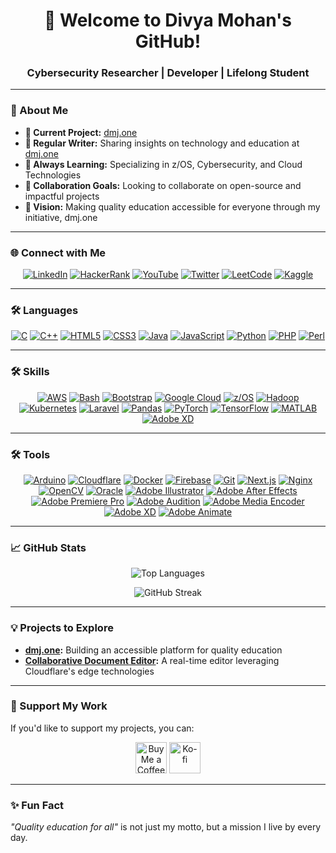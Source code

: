 <h1 align="center">👋 Welcome to Divya Mohan's GitHub!</h1>
<h3 align="center">Cybersecurity Researcher | Developer | Lifelong Student</h3>
<!-- <p align="center">
  <img src="https://komarev.com/ghpvc/?username=divyamohan1993&label=Profile%20Views&color=0e75b6&style=flat" alt="Profile Views" />
</p> -->

---

### 🌟 About Me
- **🔭 Current Project:** [dmj.one](https://github.com/dmjone/)  
- **📝 Regular Writer:** Sharing insights on technology and education at [dmj.one](https://dmj.one)  
- **🌱 Always Learning:** Specializing in z/OS, Cybersecurity, and Cloud Technologies  
- **👯 Collaboration Goals:** Looking to collaborate on open-source and impactful projects  
- **🚀 Vision:** Making quality education accessible for everyone through my initiative, dmj.one  
<!-- - **🎓 Education:** B.Tech in Computer Science (Cybersecurity) at Shoolini University  -->

---

### 🌐 Connect with Me
<p align="center">
  <a href="https://linkedin.com/in/divyamohan1993" target="_blank"><img src="https://img.shields.io/badge/LinkedIn-blue?style=for-the-badge&logo=linkedin" alt="LinkedIn" /></a>
  <a href="https://www.hackerrank.com/divyamohan1993" target="_blank"><img src="https://img.shields.io/badge/HackerRank-000000?style=for-the-badge&logo=hackerrank" alt="HackerRank" /></a>
  <a href="https://www.youtube.com/c/divyamohan1993" target="_blank"><img src="https://img.shields.io/badge/YouTube-FF0000?style=for-the-badge&logo=youtube&logoColor=white" alt="YouTube" /></a>  
  <a href="https://twitter.com/divyamohan1993" target="_blank"><img src="https://img.shields.io/badge/Twitter-1DA1F2?style=for-the-badge&logo=x" alt="Twitter" /></a>
  <a href="https://leetcode.com/divyamohan1993" target="_blank"><img src="https://img.shields.io/badge/LeetCode-FFA116?style=for-the-badge&logo=leet" alt="LeetCode" /></a>
  <a href="https://kaggle.com/divyamohan1993" target="_blank"><img src="https://img.shields.io/badge/Kaggle-20BEFF?style=for-the-badge&logo=kaggle" alt="Kaggle" /></a>
</p>

---

### 🛠️ Languages
<p align="center">
  <a href="https://www.cprogramming.com/" target="_blank"><img src="https://img.shields.io/badge/C-00599C?style=for-the-badge&logo=c&logoColor=white" alt="C" /></a>
  <a href="https://www.w3schools.com/cpp/" target="_blank"><img src="https://img.shields.io/badge/C++-00599C?style=for-the-badge&logo=cplusplus&logoColor=white" alt="C++" /></a>
  <a href="https://www.w3.org/html/" target="_blank"><img src="https://img.shields.io/badge/HTML5-E34F26?style=for-the-badge&logo=html5&logoColor=white" alt="HTML5" /></a>
  <a href="https://www.w3schools.com/css/" target="_blank"><img src="https://img.shields.io/badge/CSS3-1572B6?style=for-the-badge&logo=css3&logoColor=white" alt="CSS3" /></a>
  <a href="https://www.java.com" target="_blank"><img src="https://img.shields.io/badge/Java-007396?style=for-the-badge&logo=java&logoColor=white" alt="Java" /></a>
  <a href="https://developer.mozilla.org/en-US/docs/Web/JavaScript" target="_blank"><img src="https://img.shields.io/badge/JavaScript-F7DF1E?style=for-the-badge&logo=javascript&logoColor=black" alt="JavaScript" /></a>
  <a href="https://www.python.org" target="_blank"><img src="https://img.shields.io/badge/Python-3776AB?style=for-the-badge&logo=python&logoColor=white" alt="Python" /></a>
  <a href="https://www.php.net" target="_blank"><img src="https://img.shields.io/badge/PHP-777BB4?style=for-the-badge&logo=php&logoColor=white" alt="PHP" /></a>
  <a href="https://www.perl.org/" target="_blank"><img src="https://img.shields.io/badge/Perl-39457E?style=for-the-badge&logo=perl&logoColor=white" alt="Perl" /></a>
</p>

---

### 🛠️ Skills
<p align="center">
  <a href="https://aws.amazon.com" target="_blank"><img src="https://img.shields.io/badge/AWS-232F3E?style=for-the-badge&logo=amazon&logoColor=white" alt="AWS" /></a>
  <a href="https://www.gnu.org/software/bash/" target="_blank"><img src="https://img.shields.io/badge/Bash-4EAA25?style=for-the-badge&logo=gnubash&logoColor=white" alt="Bash" /></a>
  <a href="https://getbootstrap.com" target="_blank"><img src="https://img.shields.io/badge/Bootstrap-7952B3?style=for-the-badge&logo=bootstrap&logoColor=white" alt="Bootstrap" /></a>
  <a href="https://cloud.google.com" target="_blank"><img src="https://img.shields.io/badge/Google%20Cloud-4285F4?style=for-the-badge&logo=google-cloud&logoColor=white" alt="Google Cloud" /></a>
  <a href="https://www.ibm.com/products/zos" target="_blank"><img src="https://img.shields.io/badge/-z%2FOS-000000?style=for-the-badge&logo=ibm&logoColor=white" alt="z/OS" /></a>
  <a href="https://hadoop.apache.org/" target="_blank"><img src="https://img.shields.io/badge/Hadoop-66CCFF?style=for-the-badge&logo=apachehadoop&logoColor=white" alt="Hadoop" /></a>  
  <a href="https://kubernetes.io" target="_blank"><img src="https://img.shields.io/badge/Kubernetes-326CE5?style=for-the-badge&logo=kubernetes&logoColor=white" alt="Kubernetes" /></a>
  <a href="https://laravel.com/" target="_blank"><img src="https://img.shields.io/badge/Laravel-FF2D20?style=for-the-badge&logo=laravel&logoColor=white" alt="Laravel" /></a>
  <a href="https://pandas.pydata.org/" target="_blank"><img src="https://img.shields.io/badge/Pandas-150458?style=for-the-badge&logo=pandas&logoColor=white" alt="Pandas" /></a>
  <a href="https://pytorch.org/" target="_blank"><img src="https://img.shields.io/badge/PyTorch-EE4C2C?style=for-the-badge&logo=pytorch&logoColor=white" alt="PyTorch" /></a>
  <a href="https://www.tensorflow.org" target="_blank"><img src="https://img.shields.io/badge/TensorFlow-FF6F00?style=for-the-badge&logo=tensorflow&logoColor=white" alt="TensorFlow" /></a>
  <a href="https://www.mathworks.com/" target="_blank"><img src="https://img.shields.io/badge/MATLAB-0076A8?style=for-the-badge&logo=mathworks&logoColor=white" alt="MATLAB" /></a>
  <a href="https://www.adobe.com/products/xd.html" target="_blank"><img src="https://img.shields.io/badge/Adobe%20XD-FF61F6?style=for-the-badge&logo=adobexd&logoColor=white" alt="Adobe XD" /></a>  
</p>

---

### 🛠️ Tools
<p align="center">
  <a href="https://www.arduino.cc/" target="_blank"><img src="https://img.shields.io/badge/Arduino-00979D?style=for-the-badge&logo=arduino&logoColor=white" alt="Arduino" /></a>
  <a href="https://cloudflare.com/" target="_blank"><img src="https://img.shields.io/badge/Cloudflare-F38020?style=for-the-badge&logo=cloudflare&logoColor=white" alt="Cloudflare" /></a>
  <a href="https://www.docker.com/" target="_blank"><img src="https://img.shields.io/badge/Docker-2496ED?style=for-the-badge&logo=docker&logoColor=white" alt="Docker" /></a>
  <a href="https://firebase.google.com/" target="_blank"><img src="https://img.shields.io/badge/Firebase-FFCA28?style=for-the-badge&logo=firebase&logoColor=white" alt="Firebase" /></a>
  <a href="https://git-scm.com/" target="_blank"><img src="https://img.shields.io/badge/Git-F05032?style=for-the-badge&logo=git&logoColor=white" alt="Git" /></a>
  <a href="https://nextjs.org/" target="_blank"><img src="https://img.shields.io/badge/Next.js-000000?style=for-the-badge&logo=next.js&logoColor=white" alt="Next.js" /></a>
  <a href="https://www.nginx.com" target="_blank"><img src="https://img.shields.io/badge/Nginx-269539?style=for-the-badge&logo=nginx&logoColor=white" alt="Nginx" /></a>
  <a href="https://opencv.org/" target="_blank"><img src="https://img.shields.io/badge/OpenCV-5C3EE8?style=for-the-badge&logo=opencv&logoColor=white" alt="OpenCV" /></a>
  <a href="https://www.oracle.com/" target="_blank"><img src="https://img.shields.io/badge/Oracle-F80000?style=for-the-badge&logo=oracle&logoColor=white" alt="Oracle" /></a>
  <a href="https://www.adobe.com/in/products/illustrator.html" target="_blank"><img src="https://img.shields.io/badge/Adobe%20Illustrator-FF9A00?style=for-the-badge&logo=adobeillustrator&logoColor=white" alt="Adobe Illustrator" /></a>
  <a href="https://www.adobe.com/in/products/after-effects.html" target="_blank"><img src="https://img.shields.io/badge/Adobe%20After%20Effects-9999FF?style=for-the-badge&logo=adobeaftereffects&logoColor=white" alt="Adobe After Effects" /></a>
  <a href="https://www.adobe.com/in/products/premiere.html" target="_blank"><img src="https://img.shields.io/badge/Adobe%20Premiere%20Pro-9999FF?style=for-the-badge&logo=adobepremierepro&logoColor=white" alt="Adobe Premiere Pro" /></a>
  <a href="https://www.adobe.com/in/products/audition.html" target="_blank"><img src="https://img.shields.io/badge/Adobe%20Audition-00D4F7?style=for-the-badge&logo=adobeaudition&logoColor=white" alt="Adobe Audition" /></a>
  <a href="https://www.adobe.com/in/products/media-encoder.html" target="_blank"><img src="https://img.shields.io/badge/Adobe%20Media%20Encoder-9999FF?style=for-the-badge&logo=adobemediaencoder&logoColor=white" alt="Adobe Media Encoder" /></a>
  <a href="https://www.adobe.com/products/xd.html" target="_blank"><img src="https://img.shields.io/badge/Adobe%20XD-FF61F6?style=for-the-badge&logo=adobexd&logoColor=white" alt="Adobe XD" /></a>
  <a href="https://www.adobe.com/in/products/animate.html" target="_blank"><img src="https://img.shields.io/badge/Adobe%20Animate-FF9A00?style=for-the-badge&logo=adobeanimate&logoColor=white" alt="Adobe Animate" /></a>
</p>



---

### 📈 GitHub Stats
<p align="center">
  <img src="https://github-readme-stats.vercel.app/api/top-langs?username=divyamohan1993&show_icons=true&locale=en&layout=compact" alt="Top Languages" />
</p>
<p align="center">
  <img src="https://github-readme-streak-stats.herokuapp.com/?user=divyamohan1993" alt="GitHub Streak" />
</p>

---

### 💡 Projects to Explore
- **[dmj.one](https://github.com/dmjone/):** Building an accessible platform for quality education  
- **[Collaborative Document Editor](https://dmj.one/docs/new):** A real-time editor leveraging Cloudflare's edge technologies  
<!-- - **[Medicine Sharing Initiative](https://medicine.dmj.one):** Public welfare platform for medicine availability  -->

---

### 🤝 Support My Work
If you'd like to support my projects, you can:
<p align="center">
  <a href="https://www.buymeacoffee.com/divyamohan1993"><img src="https://cdn.buymeacoffee.com/buttons/v2/default-yellow.png" height="50" alt="Buy Me a Coffee" /></a>
  <a href="https://ko-fi.com/divyamohan1993"><img src="https://cdn.ko-fi.com/cdn/kofi3.png?v=3" height="50" alt="Ko-fi" /></a>
</p>

---

### ✨ Fun Fact
_"Quality education for all"_ is not just my motto, but a mission I live by every day.
